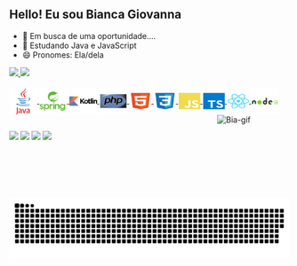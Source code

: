 ## Hello! Eu sou Bianca Giovanna 
- 🔭 Em busca de uma oportunidade....
- 🌱 Estudando Java e JavaScript
- 😄 Pronomes: Ela/dela


 <div>
  <a href="https://github.com/BiancaGiovanna">
  <img height="180em" src="https://github-readme-stats.vercel.app/api?username=BiancaGiovanna&show_icons=true&theme=synthwave&include_all_commits=true&count_private=true"/>
  <img height="180em" src="https://github-readme-stats.vercel.app/api/top-langs/?username=BiancaGiovanna&layout=compact&langs_count=7&theme=synthwave"/>
</div>

 <div style="display: inline_block"><br>
  <img align="center" alt="Bia-Java" height="50" width="50" src="https://raw.githubusercontent.com/devicons/devicon/master/icons/java/java-original-wordmark.svg">
  <img align="center" alt="Bia-Spring" height="50" width="50" src="https://raw.githubusercontent.com/devicons/devicon/master/icons/spring/spring-original-wordmark.svg">
  <img align="center" alt="Bia-Kotlin" height="50" width="50" src="https://raw.githubusercontent.com/devicons/devicon/master/icons/kotlin/kotlin-original-wordmark.svg">
  <img align="center" alt="Bia-Php" height="50" width="50" src="https://raw.githubusercontent.com/devicons/devicon/master/icons/php/php-original.svg">
   
  <img align="center" alt="Bia-HTML" height="30" width="40" src="https://raw.githubusercontent.com/devicons/devicon/master/icons/html5/html5-original.svg">
  <img align="center" alt="Bia-CSS" height="30" width="40" src="https://raw.githubusercontent.com/devicons/devicon/master/icons/css3/css3-original.svg">
   
  <img align="center" alt="Bia-Js" height="30" width="40" src="https://raw.githubusercontent.com/devicons/devicon/master/icons/javascript/javascript-plain.svg">
  <img align="center" alt="Bia-Ts" height="30" width="40" src="https://raw.githubusercontent.com/devicons/devicon/master/icons/typescript/typescript-plain.svg">
  <img align="center" alt="Bia-React" height="30" width="40" src="https://raw.githubusercontent.com/devicons/devicon/master/icons/react/react-original.svg">
  <img align="center" alt="Bia-Node" height="50" width="50" src="https://raw.githubusercontent.com/devicons/devicon/master/icons/nodejs/nodejs-original-wordmark.svg">
   
   <img align="right" alt="Bia-gif" height="150" width="130" src="https://cdn.discordapp.com/attachments/827729475139665924/879330734769336370/ezgif.com-gif-maker.gif">
</div>
  
##
  <div> 
  <a href="https://instagram.com/bia_gotica" target="_blank"><img src="https://img.shields.io/badge/-Instagram-%23E4405F?style=for-the-badge&logo=instagram&logoColor=white" target="_blank"></a>
 	<a href="https://www.twitch.tv/emo_gotica" target="_blank"><img src="https://img.shields.io/badge/Twitch-9146FF?style=for-the-badge&logo=twitch&logoColor=white" target="_blank"></a>
  <a href = "mailto:contatorafaballerini@gmail.com"><img src="https://img.shields.io/badge/Gmail-D14836?style=for-the-badge&logo=gmail&logoColor=white" target="_blank"></a>
  <a href="https://www.linkedin.com/in/bianca-giovanna/" target="_blank"><img src="https://img.shields.io/badge/-LinkedIn-%230077B5?style=for-the-badge&logo=linkedin&logoColor=white" target="_blank"></a> 
</div>
  
  ![Snake animation](https://github.com/BiancaGiovanna/biancagiovanna/blob/output/github-contribution-grid-snake.svg) 
